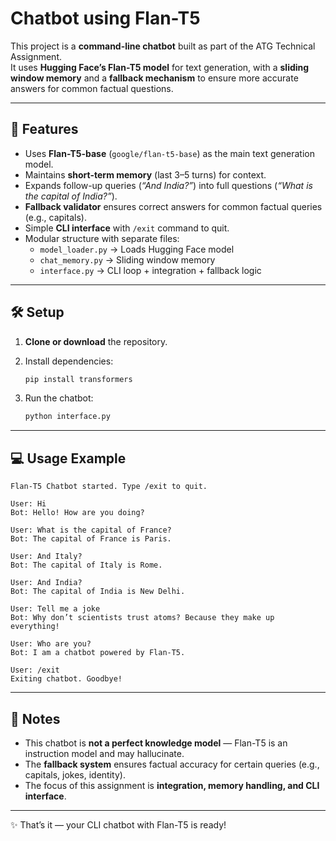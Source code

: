 # Chatbot using Flan-T5 

This project is a **command-line chatbot** built as part of the ATG Technical Assignment.  
It uses **Hugging Face’s Flan-T5 model** for text generation, with a **sliding window memory** and a **fallback mechanism** to ensure more accurate answers for common factual questions.  

---

## 📌 Features
- Uses **Flan-T5-base** (`google/flan-t5-base`) as the main text generation model.  
- Maintains **short-term memory** (last 3–5 turns) for context.  
- Expands follow-up queries (*“And India?”*) into full questions (*“What is the capital of India?”*).  
- **Fallback validator** ensures correct answers for common factual queries (e.g., capitals).  
- Simple **CLI interface** with `/exit` command to quit.  
- Modular structure with separate files:
  - `model_loader.py` → Loads Hugging Face model  
  - `chat_memory.py` → Sliding window memory  
  - `interface.py` → CLI loop + integration + fallback logic  

---

## 🛠️ Setup

1. **Clone or download** the repository.  

2. Install dependencies:
   ```bash
   pip install transformers
   ```

3. Run the chatbot:
   ```bash
   python interface.py
   ```

---

## 💻 Usage Example
```
Flan-T5 Chatbot started. Type /exit to quit.

User: Hi
Bot: Hello! How are you doing?

User: What is the capital of France?
Bot: The capital of France is Paris.

User: And Italy?
Bot: The capital of Italy is Rome.

User: And India?
Bot: The capital of India is New Delhi.

User: Tell me a joke
Bot: Why don’t scientists trust atoms? Because they make up everything!

User: Who are you?
Bot: I am a chatbot powered by Flan-T5.

User: /exit
Exiting chatbot. Goodbye!
```

---

## 📌 Notes
- This chatbot is **not a perfect knowledge model** — Flan-T5 is an instruction model and may hallucinate.  
- The **fallback system** ensures factual accuracy for certain queries (e.g., capitals, jokes, identity).  
- The focus of this assignment is **integration, memory handling, and CLI interface**.  

---

✨ That’s it — your CLI chatbot with Flan-T5 is ready!  
